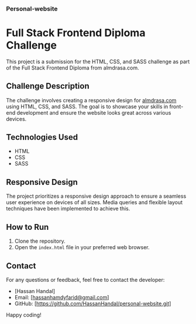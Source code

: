 ﻿### Personal-website
# Full Stack Frontend Diploma Challenge

This project is a submission for the HTML, CSS, and SASS challenge as part of the Full Stack Frontend Diploma from almdrasa.com.

## Challenge Description

The challenge involves creating a responsive design for [almdrasa.com](https://almdrasa.com/) using HTML, CSS, and SASS. The goal is to showcase your skills in front-end development and ensure the website looks great across various devices.

## Technologies Used

- HTML
- CSS
- SASS

## Responsive Design

The project prioritizes a responsive design approach to ensure a seamless user experience on devices of all sizes. Media queries and flexible layout techniques have been implemented to achieve this.

## How to Run

1. Clone the repository.
2. Open the `index.html` file in your preferred web browser.


## Contact

For any questions or feedback, feel free to contact the developer:

- [Hassan Handal]
- Email: [hassanhamdyfarid@gmail.com]
- GitHub: [https://github.com/HassanHandal/personal-website.git]

Happy coding!
